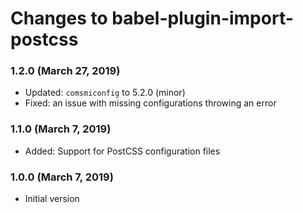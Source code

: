 # Changes to babel-plugin-import-postcss

### 1.2.0 (March 27, 2019)

- Updated: `comsmiconfig` to 5.2.0 (minor)
- Fixed: an issue with missing configurations throwing an error

### 1.1.0 (March 7, 2019)

- Added: Support for PostCSS configuration files

### 1.0.0 (March 7, 2019)

- Initial version
